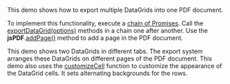 This demo shows how to export multiple DataGrids into one PDF document. 

To implement this functionality, execute a <a href="https://developer.mozilla.org/en-US/docs/Web/JavaScript/Reference/Global_Objects/Promise/then" target="_blank">chain of Promises</a>. Call the [exportDataGrid(options)](/Documentation/ApiReference/Common/Utils/pdfExporter/#exportDataGridoptions) methods in a chain one after another. Use the **jsPDF**.<a href="https://raw.githack.com/parallax/jsPDF/master/docs/jsPDF.html#addPage" target="_blank">addPage()</a> method to add a page in the PDF document.

This demo shows two DataGrids in different tabs. The export system arranges these DataGrids on different pages of the PDF document. This demo also uses the [customizeCell](/Documentation/ApiReference/Common/Object_Structures/PdfExportDataGridProps/#customizeCell) function to customize the appearance of the DataGrid cells. It sets alternating backgrounds for the rows.
